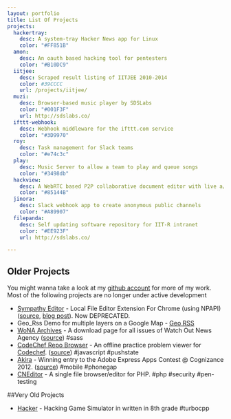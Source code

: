 ```yaml
---
layout: portfolio
title: List Of Projects
projects:
  hackertray: 
    desc: A system-tray Hacker News app for Linux
    color: "#FF851B"
  amon: 
    desc: An oauth based hacking tool for pentesters
    color: "#B10DC9"
  iitjee:
    desc: Scraped result listing of IITJEE 2010-2014
    color: #39CCCC
    url: /projects/iitjee/
  muzi:
    desc: Browser-based music player by SDSLabs
    color: "#001F3F"
    url: http://sdslabs.co/
  ifttt-webhook: 
    desc: Webhook middleware for the ifttt.com service
    color: "#3D9970"
  roy: 
    desc: Task management for Slack teams
    color: "#e74c3c"
  play: 
    desc: Music Server to allow a team to play and queue songs
    color: "#3498db"
  hackview: 
    desc: A WebRTC based P2P collaborative document editor with live a/v chat
    color: "#85144B"
  jinora:
    desc: Slack webhook app to create anonymous public channels
    color: "#A89907"
  filepanda:
    desc: Self updating software repository for IIT-R intranet
    color: "#EE923F"
    url: http://sdslabs.co/

---
```


## Older Projects
You might wanna take a look at my [github account](https://github.com/captn3m0) for more of my work. Most of the following projects are no longer under active development

* [Sympathy Editor](/sympathy) - Local File Editor Extension For Chrome (using NPAPI) ([source](https://github.com/captn3m0/sympathy), [blog post](http://captnemo.in/blog/2012/05/20/sympathy-editor/)). Now DEPRECATED.
* Geo_Rss Demo for multiple layers on a Google Map - [Geo RSS](./geo_rss/)
* [WoNA Archives](/wona/) - A download page for all issues of Watch Out News Agency ([source](https://github.com/captn3m0/wona/)) #sass
* [CodeChef Repo Browser](/codechef/) - An offline practice problem viewer for [Codechef](http://codechef.com). ([source](https://github.com/captn3m0/codechef/)) #javascript #pushstate
* [Akira](http://captnemo.in/blog/2012/05/23/phonegap-blog-post/) - Winning entry to the Adobe Express Apps Contest @ Cognizance 2012. ([source](https://github.com/captn3m0/akira)) #mobile #phonegap 
* [CNEditor](https://github.com/captn3m0/cneditor) - A single file browser/editor for PHP. #php #security #pen-testing

##Very Old Projects
* [Hacker](https://github.com/captn3m0/hacker) - Hacking Game Simulator in written in 8th grade #turbocpp
